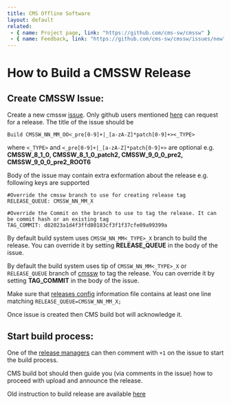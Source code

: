 ```yaml
---
title: CMS Offline Software
layout: default
related:
 - { name: Project page, link: "https://github.com/cms-sw/cmssw" }
 - { name: Feedback, link: "https://github.com/cms-sw/cmssw/issues/new" }
---
```


# How to Build a CMSSW Release

## Create CMSSW Issue:
   
   Create a new cmssw [issue](https://github.com/cms-sw/cmssw/issues/new). Only github users mentioned [here](https://github.com/cms-sw/cms-bot/blob/master/categories.py#L10) can request for a release. The title of the issue should be
 
 ```Build CMSSW_NN_MM_OO<_pre[0-9]+|_[a-zA-Z]*patch[0-9]+><_TYPE>```
 
 where ```<_TYPE>``` and ```<_pre[0-9]+|_[a-zA-Z]*patch[0-9]+>``` are optional e.g. **CMSSW_8_1_0, CMSSW_8_1_0_patch2, CMSSW_9_0_0_pre2, CMSSW_9_0_0_pre2_ROOT6**
 
 Body of the issue may contain extra exformation about the release e.g. following keys are supported
 ```
 #Override the cmssw branch to use for creating release tag
 RELEASE_QUEUE: CMSSW_NN_MM_X
 
 #Override the Commit on the branch to use to tag the release. It can be commit hash or an existing tag
 TAG_COMMIT: d82023a1d4f3ffd80183cf3f1f37cfe09a99399a
 ```

 By default build system uses ```CMSSW_NN_MM<_TYPE>_X``` branch to build the release. You can override it by setting **RELEASE_QUEUE** in the body of the issue. 
 
 By default the build system uses tip of ```CMSSW_NN_MM<_TYPE>_X``` or ```RELEASE_QUEUE``` branch of [cmssw](https://github.com/cms-sw/cmssw) to tag the release. You can override it by setting **TAG_COMMIT** in the body of the issue.
 
 Make sure that [releases config](https://github.com/cms-sw/cms-bot/blob/master/config.map) information file contains at least one line matching  ```RELEASE_QUEUE=CMSSW_NN_MM_X;```
 
 Once issue is created then CMS build bot will acknowledge it.
 
 ## Start build process:
 
 One of the [release managers](https://github.com/cms-sw/cms-bot/blob/master/categories.py#L10) can then comment with ```+1``` on the issue to start the build process.
 
 CMS build bot should then guide you (via comments in the issue) how to proceed with upload and announce the release.

 Old instruction to build release are available [here](http://cms-sw.github.io/build-release-old.html)
